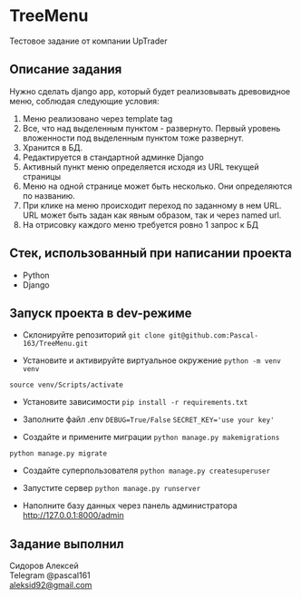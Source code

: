 # TreeMenu
Тестовое задание от компании UpTrader 

## Описание задания
Нужно сделать django app, который будет реализовывать древовидное меню, соблюдая следующие условия:
1) Меню реализовано через template tag
2) Все, что над выделенным пунктом - развернуто. Первый уровень вложенности под выделенным пунктом тоже развернут.
3) Хранится в БД.
4) Редактируется в стандартной админке Django
5) Активный пункт меню определяется исходя из URL текущей страницы
6) Меню на одной странице может быть несколько. Они определяются по названию.
7) При клике на меню происходит переход по заданному в нем URL. URL может быть задан как явным образом, так и через named url.
8) На отрисовку каждого меню требуется ровно 1 запрос к БД

## Стек, использованный при написании проекта
- Python
- Django

## Запуск проекта в dev-режиме
- Склонируйте репозиторий
```git clone git@github.com:Pascal-163/TreeMenu.git```

- Установите и активируйте виртуальное окружение
```python -m venv venv```

```source venv/Scripts/activate```

- Установите зависимости
```pip install -r requirements.txt```

- Заполните файл .env
```DEBUG=True/False```
```SECRET_KEY='use your key'```

- Создайте и примените миграции
```python manage.py makemigrations```

```python manage.py migrate```

- Создайте суперпользователя
```python manage.py createsuperuser```

- Запустите сервер
```python manage.py runserver```

- Наполните базу данных через панель администратора http://127.0.0.1:8000/admin

## Задание выполнил
Сидоров Алексей   
Telegram @pascal161   
aleksid92@gmail.com